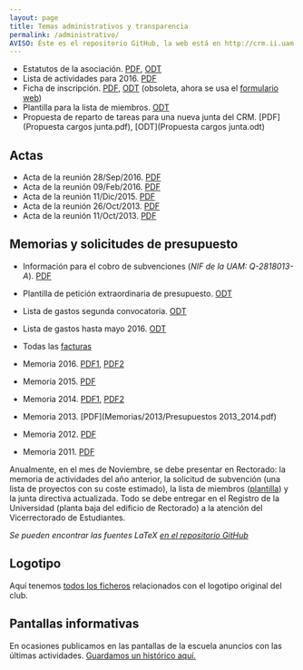 ```yaml
---
layout: page
title: Temas administrativos y transparencia
permalink: /administrativo/
AVISO: Éste es el repositorio GitHub, la web está en http://crm.ii.uam.es/
---
```


* Estatutos de la asociación. [PDF](Estatutos/estatutos.pdf), [ODT](Estatutos/estatutos.odt)
* Lista de actividades para 2016. [PDF](ListaActividades2016.pdf)
* Ficha de inscripción. [PDF](ficha_inscripcion/ficha_inscripcion.pdf), [ODT](ficha_inscripcion/ficha_inscripcion.odt) (obsoleta, ahora se usa el [formulario web](/registro))
* Plantilla para la lista de miembros. [ODT](plantilla_listaMiembrosCRM.odt)
* Propuesta de reparto de tareas para una nueva junta del CRM. [PDF](Propuesta cargos junta.pdf), [ODT](Propuesta cargos junta.odt)


Actas
--
* Acta de la reunión 28/Sep/2016. [PDF](Actas/acta_28_9_2016.pdf)
* Acta de la reunión 09/Feb/2016. [PDF](Actas/acta_9_2_2016.pdf)
* Acta de la reunión 11/Dic/2015. [PDF](Actas/acta_11_12_2015.pdf)
* Acta de la reunión 26/Oct/2013. [PDF](Actas/acta_26_10_2013.pdf)
* Acta de la reunión 11/Oct/2013. [PDF](Actas/acta_11_10_2013.pdf)

Memorias y solicitudes de presupuesto
--

* Información para el cobro de subvenciones (_NIF de la UAM: Q-2818013-A_). [PDF](procedimiento_justificacion_gastos_asociaciones.pdf)
* Plantilla de petición extraordinaria de presupuesto. [ODT](plantilla_peticion_subvencion.odt)

* Lista de gastos segunda convocatoria. [ODT](Facturas/2016/lista_gastos_CRM_2016_segundaConvocatoria.odt)
* Lista de gastos hasta mayo 2016. [ODT](Facturas/2016/lista_gastos_CRM_2016_hastaMayo.odt)
* Todas las [facturas](https://github.com/CRM-UAM/CRM-UAM.github.io/tree/master/administrativo/Facturas/)
* Memoria 2016. [PDF1](Memorias/2015/segundoPlazo15mar2016.pdf), [PDF2](Memorias/2016/memoria-2016.pdf)
* Memoria 2015. [PDF](Memorias/2015/memoria.pdf)
* Memoria 2014. [PDF1](Memorias/2014/Memoria_CRM_2014.pdf), [PDF2](Memorias/2014/Presupuestos14_15.pdf)
* Memoria 2013. [PDF](Memorias/2013/Presupuestos 2013_2014.pdf)
* Memoria 2012. [PDF](Memorias/2012/Memoria_CRM_2012.pdf)
* Memoria 2011. [PDF](Memorias/2011/proyectos2010-2011.pdf)

Anualmente, en el mes de Noviembre, se debe presentar en Rectorado: la memoria de actividades del año anterior, la solicitud de subvención (una lista de proyectos con su coste estimado), la lista de miembros ([plantilla](plantilla_listaMiembrosCRM.odt)) y la junta directiva actualizada.
Todo se debe entregar en el Registro de la Universidad (planta baja del edificio de Rectorado) a la atención del Vicerrectorado de Estudiantes.

_Se pueden encontrar las fuentes LaTeX [en el repositorio GitHub](https://github.com/CRM-UAM/CRM-UAM.github.io/tree/master/administrativo/Memorias/)_


Logotipo
--

Aquí tenemos [todos los ficheros](/logotipo) relacionados con el logotipo original del club.

Pantallas informativas
--

En ocasiones publicamos en las pantallas de la escuela anuncios con las últimas actividades. [Guardamos un histórico aquí.](pantallas)


